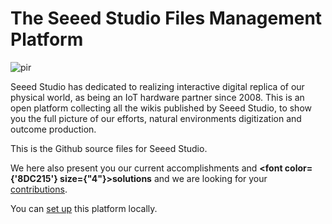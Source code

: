 # The Seeed Studio Files Management Platform

<p style={{textAlign: 'center'}}><img src="https://files.seeedstudio.com/wiki/seeed_logo/Wiki_Platform_GT_Logo.jpg" alt="pir" width={1000} height="auto" /></p>

Seeed Studio has dedicated to realizing interactive digital replica of our physical world, as being an IoT hardware partner since 2008. This is an open platform collecting all the wikis published by Seeed Studio, to show you the full picture of our efforts, natural environments digitization and outcome production.

This is the Github source files for Seeed Studio.

We here also present you our current accomplishments and <strong><font color={'8DC215'} size={"4"}>solutions</font></strong> and we are looking for your [contributions](/TASK.md).

You can [set up](/HOW_TO.md) this platform locally.

